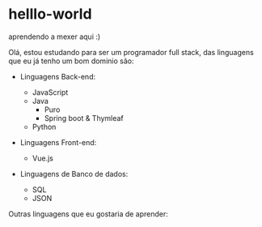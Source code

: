 # helllo-world
aprendendo a mexer aqui :)

Olá, estou estudando para ser um programador full stack, das linguagens que eu já tenho um bom dominio são:

* Linguagens Back-end:
  * JavaScript
  * Java
    * Puro
    * Spring boot & Thymleaf
  * Python

* Linguagens Front-end:
  * Vue.js

* Linguagens de Banco de dados:
  * SQL
  * JSON

Outras linguagens que eu gostaria de aprender:
